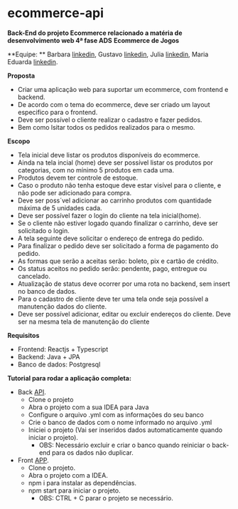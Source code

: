 # ecommerce-api
**Back-End do projeto Ecommerce relacionado a matéria de desenvolvimento web 4ª fase ADS**
**Ecommerce de Jogos**

**Equipe: **
Barbara [linkedin](https://www.linkedin.com/in/barbara-stefani-d-b052b1140/), 
Gustavo [linkedin](https://www.linkedin.com/in/gustavo-albonico-goncalves/), 
Julia  [linkedin](https://www.linkedin.com/in/juliatibes/), 
Maria Eduarda [linkedin](https://www.linkedin.com/in/maria-eduarda-rebelo-961306193/).

**Proposta**
- Criar uma aplicação  web para suportar um ecommerce, com frontend e backend.
- De acordo com o tema do ecommerce, deve ser criado um layout especifico para o frontend.
- Deve ser possível o cliente realizar o cadastro e fazer pedidos.
- Bem como lsitar todos os pedidos realizados para o mesmo.

**Escopo**
- Tela inicial deve listar os produtos disponíveis do ecommerce.
- Ainda na tela incial (home) deve ser possível listar os produtos por categorias, com no mínimo 5 produtos em cada uma.
- Produtos devem ter controle de estoque.
- Caso o produto não tenha estoque deve estar visível para o cliente, e não pode ser adicionado para compra.
- Deve ser poss´vel adicionar ao carrinho produtos com quantidade máxima de 5 unidades cada.
- Deve ser possível fazer o login do cliente na tela inicial(home).
- Se o cliente não estiver logado quando finalizar o carrinho, deve ser solicitado o login.
- A tela seguinte deve solicitar o endereço de entrega do pedido.
- Para finalizar o pedido deve ser solicitado a forma de pagamento do pedido.
- As formas que serão a aceitas serão: boleto, pix e cartão de crédito.
- Os status aceitos no pedido serão: pendente, pago, entregue ou cancelado.
- Atualização de status deve ocorrer por uma rota no backend, sem insert no banco de dados.
- Para o cadastro de cliente deve ter uma tela onde seja possível a manutenção dados do cliente.
- Deve ser possível adicionar, editar ou excluir endereços do cliente. Deve ser na mesma tela de manutenção do cliente

**Requisitos**
- Frontend: Reactjs + Typescript
- Backend: Java + JPA
- Banco de dados: Postgresql

**Tutorial para rodar a aplicação completa:**
   - Back [API](https://github.com/GustavoAlbonico/ecommerce-api).
     - Clone o projeto
     - Abra o projeto com a sua IDEA para Java
     - Configure o arquivo .yml com as informações do seu banco
     - Crie o banco de dados com o nome informado no arquivo .yml
     - Iniciei o projeto (Vai ser inseridos dados automaticamente quando iniciar o projeto).
       - OBS: Necessário excluir e criar o banco quando reiniciar o back-end para os dados não duplicar.
   - Front [APP](https://github.com/GustavoAlbonico/ecommerce-app).
     - Clone o projeto.
     - Abra o projeto com a IDEA.
     - npm i para instalar as dependências.
     - npm start para iniciar o projeto.
        - OBS: CTRL + C parar o projeto se necessário.
